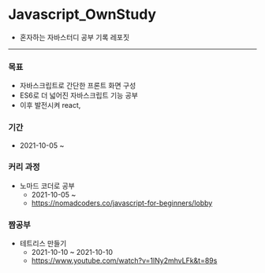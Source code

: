 # Javascript_OwnStudy
- 혼자하는 자바스터디 공부 기록 레포짓

<hr>

### 목표
- 자바스크립트로 간단한 프론트 화면 구성
- ES6로 더 넓어진 자바스크립트 기능 공부
- 이후 발전시켜 react, 

### 기간
- 2021-10-05 ~

### 커리 과정
- 노마드 코더로 공부
  - 2021-10-05 ~ 
  - https://nomadcoders.co/javascript-for-beginners/lobby

### 짬공부
- 테트리스 만들기
  - 2021-10-10 ~ 2021-10-10
  - https://www.youtube.com/watch?v=1lNy2mhvLFk&t=89s

